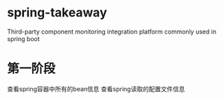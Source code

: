 # spring-takeaway
Third-party component monitoring integration platform commonly used in spring boot
# 第一阶段
查看spring容器中所有的bean信息
查看spring读取的配置文件信息

